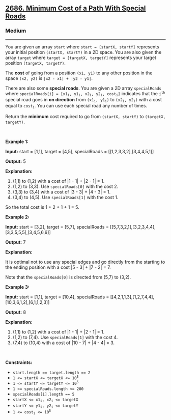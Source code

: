 <h2><a href="https://leetcode.com/problems/minimum-cost-of-a-path-with-special-roads">2686. Minimum Cost of a Path With Special Roads</a></h2><h3>Medium</h3><hr><p>You are given an array <code>start</code> where <code>start = [startX, startY]</code> represents your initial position <code>(startX, startY)</code> in a 2D space. You are also given the array <code>target</code> where <code>target = [targetX, targetY]</code> represents your target position <code>(targetX, targetY)</code>.</p>

<p>The <strong>cost</strong> of going from a position <code>(x1, y1)</code> to any other position in the space <code>(x2, y2)</code> is <code>|x2 - x1| + |y2 - y1|</code>.</p>

<p>There are also some <strong>special roads</strong>. You are given a 2D array <code>specialRoads</code> where <code>specialRoads[i] = [x1<sub>i</sub>, y1<sub>i</sub>, x2<sub>i</sub>, y2<sub>i</sub>, cost<sub>i</sub>]</code> indicates that the <code>i<sup>th</sup></code> special road goes in <strong>on direction</strong> from <code>(x1<sub>i</sub>, y1<sub>i</sub>)</code> to <code>(x2<sub>i</sub>, y2<sub>i</sub>)</code> with a cost equal to <code>cost<sub>i</sub></code>. You can use each special road any number of times.</p>

<p>Return the <strong>minimum</strong> cost required to go from <code>(startX, startY)</code> to <code>(targetX, targetY)</code>.</p>

<p>&nbsp;</p>
<p><strong class="example">Example 1:</strong></p>

<div class="example-block">
<p><strong>Input:</strong> <span class="example-io">start = [1,1], target = [4,5], specialRoads = [[1,2,3,3,2],[3,4,4,5,1]]</span></p>

<p><strong>Output:</strong> <span class="example-io">5</span></p>

<p><strong>Explanation:</strong></p>

<ol>
	<li>(1,1) to (1,2) with a cost of |1 - 1| + |2 - 1| = 1.</li>
	<li>(1,2) to (3,3). Use <code><span class="example-io">specialRoads[0]</span></code><span class="example-io"> with</span><span class="example-io"> the cost 2.</span></li>
	<li><span class="example-io">(3,3) to (3,4) with a cost of |3 - 3| + |4 - 3| = 1.</span></li>
	<li><span class="example-io">(3,4) to (4,5). Use </span><code><span class="example-io">specialRoads[1]</span></code><span class="example-io"> with the cost</span><span class="example-io"> 1.</span></li>
</ol>

<p><span class="example-io">So the total cost is 1 + 2 + 1 + 1 = 5.</span></p>
</div>

<p><strong class="example">Example 2:</strong></p>

<div class="example-block">
<p><strong>Input:</strong> <span class="example-io">start = [3,2], target = [5,7], specialRoads = [[5,7,3,2,1],[3,2,3,4,4],[3,3,5,5,5],[3,4,5,6,6]]</span></p>

<p><strong>Output:</strong> <span class="example-io">7</span></p>

<p><strong>Explanation:</strong></p>

<p>It is optimal not to use any special edges and go directly from the starting to the ending position with a cost |5 - 3| + |7 - 2| = 7.</p>

<p>Note that the <span class="example-io"><code>specialRoads[0]</code> is directed from (5,7) to (3,2).</span></p>
</div>

<p><strong class="example">Example 3:</strong></p>

<div class="example-block">
<p><strong>Input:</strong> <span class="example-io">start = [1,1], target = [10,4], specialRoads = [[4,2,1,1,3],[1,2,7,4,4],[10,3,6,1,2],[6,1,1,2,3]]</span></p>

<p><strong>Output:</strong> <span class="example-io">8</span></p>

<p><strong>Explanation:</strong></p>

<ol>
	<li>(1,1) to (1,2) with a cost of |1 - 1| + |2 - 1| = 1.</li>
	<li>(1,2) to (7,4). Use <code><span class="example-io">specialRoads[1]</span></code><span class="example-io"> with the cost</span><span class="example-io"> 4.</span></li>
	<li>(7,4) to (10,4) with a cost of |10 - 7| + |4 - 4| = 3.</li>
</ol>
</div>

<p>&nbsp;</p>
<p><strong>Constraints:</strong></p>

<ul>
	<li><code>start.length == target.length == 2</code></li>
	<li><code>1 &lt;= startX &lt;= targetX &lt;= 10<sup>5</sup></code></li>
	<li><code>1 &lt;= startY &lt;= targetY &lt;= 10<sup>5</sup></code></li>
	<li><code>1 &lt;= specialRoads.length &lt;= 200</code></li>
	<li><code>specialRoads[i].length == 5</code></li>
	<li><code>startX &lt;= x1<sub>i</sub>, x2<sub>i</sub> &lt;= targetX</code></li>
	<li><code>startY &lt;= y1<sub>i</sub>, y2<sub>i</sub> &lt;= targetY</code></li>
	<li><code>1 &lt;= cost<sub>i</sub> &lt;= 10<sup>5</sup></code></li>
</ul>
